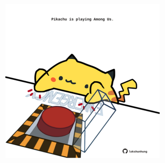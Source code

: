 <!-- built at 01/10/2023, 20:00:44 UTC -->
<p align="center">
  <img width="500" height="500" src="./ReadmeImage.svg">
</p>
